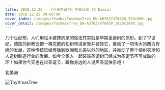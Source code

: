 ```yaml
---
title: 2018.12.25 - 【今日圣诞节】冬日风景 (© Nimia)
date: 2018.12.25 00:00:00
cover_index: /images/thumbs/ToyXmasTree_EN-AU7637478450_533x300.jpg
cover_detail: /images/ToyXmasTree_EN-AU7637478450_1920x1080.jpg
---
```


几个世纪前，人们用松木装饰房屋的做法其实就是早期圣诞树的原形。到了17世纪，德国的新教徒把一棵完整的松树带进家里并装饰它，推动了一项伟大的西方传统的发展，这种传统已经传播到欧洲和北美以外的地区，并推动了整个植树农场和人造树制造行业的发展。如今全家人一起装饰圣诞树已经成为圣诞节不可或缺的一环！如果你今天也在过圣诞节，跟你身边的人说声圣诞快乐吧！

北美洲

![ToyXmasTree](/images/ToyXmasTree_EN-AU7637478450_1920x1080.jpg)
